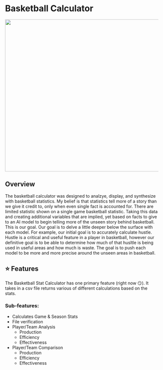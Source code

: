 # Basketball Calculator 
<img src="image1.png" width="700" height="500">

## Overview
The basketball calculator was designed to analzye, display, and synthesize with basketball statistics. My belief is that statistics tell more of a story than we give it credit to, only when even single fact is accounted for. There are limited statistic shown on a single game basketball statistic. Taking this data and creating additional variables that are implied, yet based on facts to give to an AI model to begin telling more of the unseen story behind basketball. 
This is our goal. Our goal is to delve a little deeper below the surface with each model. For example, our initial goal is to accurately calculate hustle. Hustle is a critical and useful feature in a player in basketball, however our definitive goal is to be able to determine how much of that husltle is being used in useful areas and how much is waste. The goal is to push each model to be more and more precise around the unseen areas in basketball. 
## ⭐️ Features
The Basketball Stat Calculator has one primary feature (right now 😏). It takes in a csv file returns various of different calculations based on the stats. 

### Sub-features: 
* Calculates Game & Season Stats
* File verification
* Player/Team Analysis
    * Production
    * Efficiency
    * Effectiveness
* Player/Team Comparison
    * Production
    * Efficiency
    * Effectiveness

